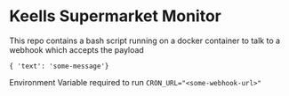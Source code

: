 # Keells Supermarket Monitor

This repo contains a bash script running on a docker container to talk to a webhook which accepts the payload
```
{ 'text': 'some-message'}
```

Environment Variable required to run
```CRON_URL="<some-webhook-url>"```